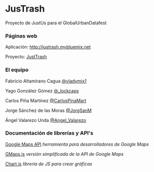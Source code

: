 # JusTrash

Proyecto de JustUs para el GlobalUrbanDatafest

### Páginas web

Aplicación: http://justrash.mybluemix.net

Proyecto: [JustTrash](https://sites.google.com/a/datafest.net/globalurbandatafest/projects/justrash?pli=1)

### El equipo

Fabricio Altamirano Cagua
[@vladymix1](http://twitter.com/vladymix1)

Yago González Gómez
[@_lockcaps](http://twitter.com/_lockcaps)

Carlos Piña Martínez
[@CarlosPinaMart](http://twitter.com/carlospinamart)

Jorge Sánchez de las Moras
[@JorgSanM](http://twitter.com/jorgsanm)

Ángel Valarezo Unda
[@Angel_Valarezo](http://twitter.com/angel_valarezo)

### Documentación de librerías y API's

[Google Maps API](https://developers.google.com/maps/) *herramienta para desarrolladores de Google Maps*

[GMaps.js](https://hpneo.github.io/gmaps/) *versión simplificada de la API de Google Maps*

[Chart.js](http://www.chartjs.org/docs/) *librería de JS para crear gráficas*
